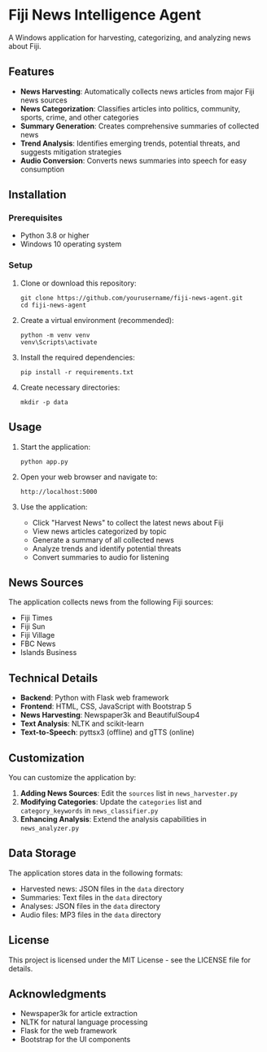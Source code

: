 # Fiji News Intelligence Agent

A Windows application for harvesting, categorizing, and analyzing news about Fiji.

## Features

- **News Harvesting**: Automatically collects news articles from major Fiji news sources
- **News Categorization**: Classifies articles into politics, community, sports, crime, and other categories
- **Summary Generation**: Creates comprehensive summaries of collected news
- **Trend Analysis**: Identifies emerging trends, potential threats, and suggests mitigation strategies
- **Audio Conversion**: Converts news summaries into speech for easy consumption

## Installation

### Prerequisites

- Python 3.8 or higher
- Windows 10 operating system

### Setup

1. Clone or download this repository:
   ```
   git clone https://github.com/yourusername/fiji-news-agent.git
   cd fiji-news-agent
   ```

2. Create a virtual environment (recommended):
   ```
   python -m venv venv
   venv\Scripts\activate
   ```

3. Install the required dependencies:
   ```
   pip install -r requirements.txt
   ```

4. Create necessary directories:
   ```
   mkdir -p data
   ```

## Usage

1. Start the application:
   ```
   python app.py
   ```

2. Open your web browser and navigate to:
   ```
   http://localhost:5000
   ```

3. Use the application:
   - Click "Harvest News" to collect the latest news about Fiji
   - View news articles categorized by topic
   - Generate a summary of all collected news
   - Analyze trends and identify potential threats
   - Convert summaries to audio for listening

## News Sources

The application collects news from the following Fiji sources:
- Fiji Times
- Fiji Sun 
- Fiji Village
- FBC News
- Islands Business

## Technical Details

- **Backend**: Python with Flask web framework
- **Frontend**: HTML, CSS, JavaScript with Bootstrap 5
- **News Harvesting**: Newspaper3k and BeautifulSoup4
- **Text Analysis**: NLTK and scikit-learn
- **Text-to-Speech**: pyttsx3 (offline) and gTTS (online)

## Customization

You can customize the application by:

1. **Adding News Sources**: Edit the `sources` list in `news_harvester.py`
2. **Modifying Categories**: Update the `categories` list and `category_keywords` in `news_classifier.py`
3. **Enhancing Analysis**: Extend the analysis capabilities in `news_analyzer.py`

## Data Storage

The application stores data in the following formats:
- Harvested news: JSON files in the `data` directory
- Summaries: Text files in the `data` directory
- Analyses: JSON files in the `data` directory
- Audio files: MP3 files in the `data` directory

## License

This project is licensed under the MIT License - see the LICENSE file for details.

## Acknowledgments

- Newspaper3k for article extraction
- NLTK for natural language processing
- Flask for the web framework
- Bootstrap for the UI components 